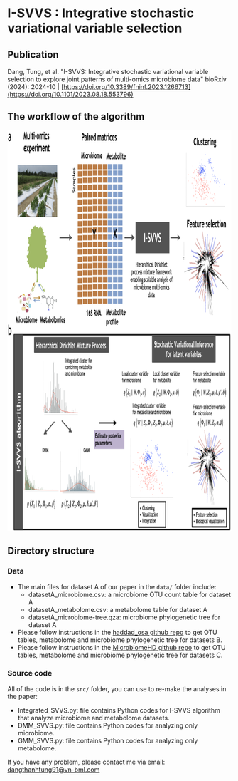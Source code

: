 # I-SVVS : Integrative stochastic variational variable selection

## Publication
Dang, Tung, et al. "I-SVVS: Integrative stochastic variational variable selection to explore joint patterns of multi-omics microbiome data" bioRxiv (2024): 2024-10 | [https://doi.org/10.3389/fninf.2023.1266713](https://doi.org/10.1101/2023.08.18.553796)


## The workflow of the algorithm

<img src="I-SVVS_algorithm.png" width="1000" height="900">

## Directory structure

### Data

- The main files for dataset A of our paper in the ```data/``` folder include: 
    - datasetA_microbiome.csv: a microbiome OTU count table for dataset A 
    - datasetA_metabolome.csv: a metabolome table for dataset A 
    - datasetA_microbiome-tree.qza: microbiome phylogenetic tree for dataset A
- Please follow instructions in the [haddad_osa github repo](https://github.com/knightlab-analyses/haddad_osa/) to get OTU tables, metabolome and microbiome phylogenetic tree for datasets B. 
- Please follow instructions in the [MicrobiomeHD github repo](https://github.com/cduvallet/microbiomeHD) to get OTU tables, metabolome and microbiome phylogenetic tree for datasets C. 

### Source code

All of the code is in the ```src/``` folder, you can use to re-make the analyses in the paper:

- Integrated_SVVS.py: file contains Python codes for I-SVVS algorithm that analyze microbiome and metabolome datasets.
- DMM_SVVS.py: file contains Python codes for analyzing only microbiome.
- GMM_SVVS.py: file contains Python codes for analyzing only metabolome.

If you have any problem, please contact me via email: dangthanhtung91@vn-bml.com  
